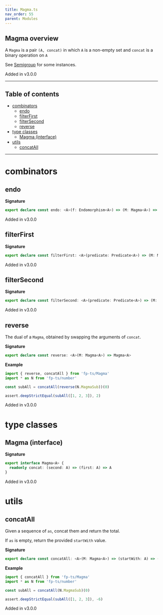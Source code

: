 ```yaml
---
title: Magma.ts
nav_order: 55
parent: Modules
---
```


## Magma overview

A `Magma` is a pair `(A, concat)` in which `A` is a non-empty set and `concat` is a binary operation on `A`

See [Semigroup](https://gcanti.github.io/fp-ts/modules/Semigroup.ts.html) for some instances.

Added in v3.0.0

---

<h2 class="text-delta">Table of contents</h2>

- [combinators](#combinators)
  - [endo](#endo)
  - [filterFirst](#filterfirst)
  - [filterSecond](#filtersecond)
  - [reverse](#reverse)
- [type classes](#type-classes)
  - [Magma (interface)](#magma-interface)
- [utils](#utils)
  - [concatAll](#concatall)

---

# combinators

## endo

**Signature**

```ts
export declare const endo: <A>(f: Endomorphism<A>) => (M: Magma<A>) => Magma<A>
```

Added in v3.0.0

## filterFirst

**Signature**

```ts
export declare const filterFirst: <A>(predicate: Predicate<A>) => (M: Magma<A>) => Magma<A>
```

Added in v3.0.0

## filterSecond

**Signature**

```ts
export declare const filterSecond: <A>(predicate: Predicate<A>) => (M: Magma<A>) => Magma<A>
```

Added in v3.0.0

## reverse

The dual of a `Magma`, obtained by swapping the arguments of `concat`.

**Signature**

```ts
export declare const reverse: <A>(M: Magma<A>) => Magma<A>
```

**Example**

```ts
import { reverse, concatAll } from 'fp-ts/Magma'
import * as N from 'fp-ts/number'

const subAll = concatAll(reverse(N.MagmaSub))(0)

assert.deepStrictEqual(subAll([1, 2, 3]), 2)
```

Added in v3.0.0

# type classes

## Magma (interface)

**Signature**

```ts
export interface Magma<A> {
  readonly concat: (second: A) => (first: A) => A
}
```

Added in v3.0.0

# utils

## concatAll

Given a sequence of `as`, concat them and return the total.

If `as` is empty, return the provided `startWith` value.

**Signature**

```ts
export declare const concatAll: <A>(M: Magma<A>) => (startWith: A) => (as: readonly A[]) => A
```

**Example**

```ts
import { concatAll } from 'fp-ts/Magma'
import * as N from 'fp-ts/number'

const subAll = concatAll(N.MagmaSub)(0)

assert.deepStrictEqual(subAll([1, 2, 3]), -6)
```

Added in v3.0.0

